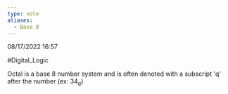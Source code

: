 ```yaml
---
type: note
aliases:
  - Base 8
---
```

08/17/2022 16:57

  #Digital_Logic 

Octal is a base 8 number system and is often denoted with a subscript 'q' after the number (ex: $34_q$)